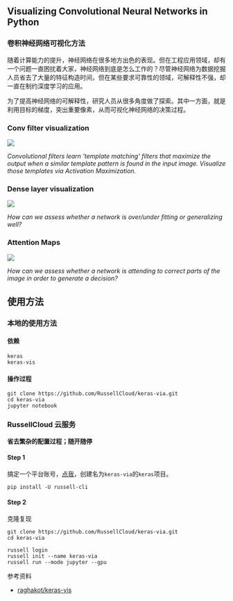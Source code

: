## Visualizing Convolutional Neural Networks in Python

### 卷积神经网络可视化方法

随着计算能力的提升，神经网络在很多地方出色的表现。但在工程应用领域，却有一个问题一直困扰着大家，神经网络到底是怎么工作的？尽管神经网络为数据挖掘人员省去了大量的特征构造时间，但在某些要求可靠性的领域，可解释性不强，却一直在制约深度学习的应用。



为了提高神经网络的可解释性，研究人员从很多角度做了探索。其中一方面，就是利用目标的梯度，突出重要像素，从而可视化神经网络的决策过程。



### Conv filter visualization

<img src="https://raw.githubusercontent.com/raghakot/keras-vis/master/images/conv_vis/cover.jpg?raw=true"/>

*Convolutional filters learn 'template matching' filters that maximize the output when a similar template 
pattern is found in the input image. Visualize those templates via Activation Maximization.*



### Dense layer visualization

<img src="https://raw.githubusercontent.com/raghakot/keras-vis/master/images/dense_vis/cover.png?raw=true"/>

*How can we assess whether a network is over/under fitting or generalizing well?*



### Attention Maps

<img src="https://raw.githubusercontent.com/raghakot/keras-vis/master/images/attention_vis/cover.png?raw=true"/>

*How can we assess whether a network is attending to correct parts of the image in order to generate a decision?*



## 使用方法

### 本地的使用方法

#### 依赖
```
keras
keras-vis
```

#### 操作过程
```
git clone https://github.com/RussellCloud/keras-via.git
cd keras-via
jupyter notebook
```



### RussellCloud 云服务

**省去繁杂的配置过程；随开随停**
#### Step 1 
搞定一个平台账号，[点我](http://russellcloud.com/welcome)，创建名为`keras-via`的`keras`项目。

```
pip install -U russell-cli
```

#### Step 2
克隆复现

```
git clone https://github.com/RussellCloud/keras-via.git
cd keras-via

russell login
russell init --name keras-via
russell run --mode jupyter --gpu
```





参考资料

- [raghakot/keras-vis](https://github.com/raghakot/keras-vis)

